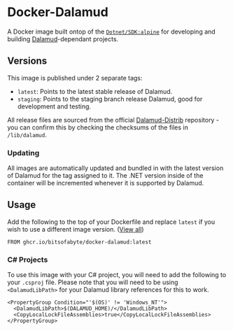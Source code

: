 # Docker-Dalamud

A Docker image built ontop of the [`Dotnet/SDK:alpine`](https://github.com/dotnet/dotnet-docker) for developing and building [Dalamud](https://github.com/goatcorp/Dalamud)-dependant projects.

## Versions

This image is published under 2 separate tags: 
  - `latest`: Points to the latest stable release of Dalamud.
  - `staging`: Points to the staging branch release Dalamud, good for development and testing.

All release files are sourced from the official [Dalamud-Distrib](https://github.com/goatcorp/dalamud-distrib) repository - you can confirm this by checking the checksums of the files in `/lib/dalamud`.

### Updating

All images are automatically updated and bundled in with the latest version of Dalamud for the tag assigned to it. The .NET version inside of the container will be incremented whenever it is supported by Dalamud.

## Usage

Add the following to the top of your Dockerfile and replace `latest` if you wish to use a different image version. ([View all](https://github.com/BitsOfAByte/docker-dalamud/pkgs/container/docker-dalamud))

```
FROM ghcr.io/bitsofabyte/docker-dalamud:latest
```

### C# Projects

To use this image with your C# project, you will need to add the following to your `.csproj` file. Please note that you will need to be using `<DalamudLibPath>` for your Dalamud library references for this to work.

```csproj
<PropertyGroup Condition="'$(OS)' != 'Windows_NT'">
  <DalamudLibPath>$(DALAMUD_HOME)/</DalamudLibPath>
  <CopyLocalLockFileAssemblies>true</CopyLocalLockFileAssemblies>
</PropertyGroup>
```